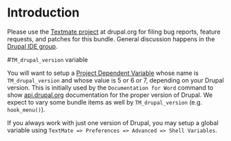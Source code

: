 # Introduction

Please use the [Textmate project](http://drupal.org/project/textmate) at drupal.org for filing bug reports, feature requests, and patches for this bundle. General discussion happens in the [Drupal IDE group](http://groups.drupal.org/drupal-ide).

#`TM_drupal_version` variable

You will want to setup a [Project Dependent Variable](?project_dependent_variables) whose name is `TM_drupal_version` and whose value is 5 or 6 or 7, depending on your Drupal version. This is initially used by the `Documentation for Word` command to show [api.drupal.org](http://api.drupal.org) documentation for the proper version of Drupal. We expect to vary some bundle items as well by `TM_drupal_version` (e.g. `hook_menu()`).

If you always work with just one version of Drupal, you may setup a global variable using `TextMate => Preferences => Advanced => Shell Variables`.